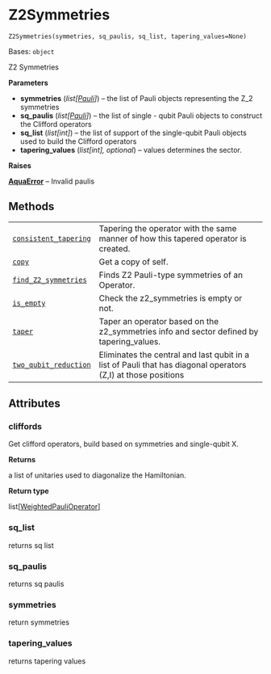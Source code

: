 # Z2Symmetries

<span id="undefined" />

`Z2Symmetries(symmetries, sq_paulis, sq_list, tapering_values=None)`

Bases: `object`

Z2 Symmetries

**Parameters**

*   **symmetries** (*list\[*[*Pauli*](qiskit.quantum_info.Pauli#qiskit.quantum_info.Pauli "qiskit.quantum_info.Pauli")*]*) – the list of Pauli objects representing the Z\_2 symmetries
*   **sq\_paulis** (*list\[*[*Pauli*](qiskit.quantum_info.Pauli#qiskit.quantum_info.Pauli "qiskit.quantum_info.Pauli")*]*) – the list of single - qubit Pauli objects to construct the Clifford operators
*   **sq\_list** (*list\[int]*) – the list of support of the single-qubit Pauli objects used to build the Clifford operators
*   **tapering\_values** (*list\[int], optional*) – values determines the sector.

**Raises**

[**AquaError**](qiskit.aqua.AquaError#qiskit.aqua.AquaError "qiskit.aqua.AquaError") – Invalid paulis

## Methods

|                                                                                                                                                                                                                      |                                                                                                               |
| -------------------------------------------------------------------------------------------------------------------------------------------------------------------------------------------------------------------- | ------------------------------------------------------------------------------------------------------------- |
| [`consistent_tapering`](qiskit.aqua.operators.legacy.Z2Symmetries.consistent_tapering#qiskit.aqua.operators.legacy.Z2Symmetries.consistent_tapering "qiskit.aqua.operators.legacy.Z2Symmetries.consistent_tapering") | Tapering the operator with the same manner of how this tapered operator is created.                           |
| [`copy`](qiskit.aqua.operators.legacy.Z2Symmetries.copy#qiskit.aqua.operators.legacy.Z2Symmetries.copy "qiskit.aqua.operators.legacy.Z2Symmetries.copy")                                                             | Get a copy of self.                                                                                           |
| [`find_Z2_symmetries`](qiskit.aqua.operators.legacy.Z2Symmetries.find_Z2_symmetries#qiskit.aqua.operators.legacy.Z2Symmetries.find_Z2_symmetries "qiskit.aqua.operators.legacy.Z2Symmetries.find_Z2_symmetries")     | Finds Z2 Pauli-type symmetries of an Operator.                                                                |
| [`is_empty`](qiskit.aqua.operators.legacy.Z2Symmetries.is_empty#qiskit.aqua.operators.legacy.Z2Symmetries.is_empty "qiskit.aqua.operators.legacy.Z2Symmetries.is_empty")                                             | Check the z2\_symmetries is empty or not.                                                                     |
| [`taper`](qiskit.aqua.operators.legacy.Z2Symmetries.taper#qiskit.aqua.operators.legacy.Z2Symmetries.taper "qiskit.aqua.operators.legacy.Z2Symmetries.taper")                                                         | Taper an operator based on the z2\_symmetries info and sector defined by tapering\_values.                    |
| [`two_qubit_reduction`](qiskit.aqua.operators.legacy.Z2Symmetries.two_qubit_reduction#qiskit.aqua.operators.legacy.Z2Symmetries.two_qubit_reduction "qiskit.aqua.operators.legacy.Z2Symmetries.two_qubit_reduction") | Eliminates the central and last qubit in a list of Pauli that has diagonal operators (Z,I) at those positions |

## Attributes

<span id="undefined" />

### cliffords

Get clifford operators, build based on symmetries and single-qubit X.

**Returns**

a list of unitaries used to diagonalize the Hamiltonian.

**Return type**

list\[[WeightedPauliOperator](qiskit.aqua.operators.legacy.WeightedPauliOperator#qiskit.aqua.operators.legacy.WeightedPauliOperator "qiskit.aqua.operators.legacy.WeightedPauliOperator")]

<span id="undefined" />

### sq\_list

returns sq list

<span id="undefined" />

### sq\_paulis

returns sq paulis

<span id="undefined" />

### symmetries

return symmetries

<span id="undefined" />

### tapering\_values

returns tapering values
